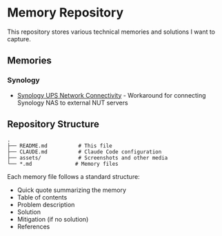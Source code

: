 # Memory Repository

This repository stores various technical memories and solutions I want to capture.

## Memories

### Synology
- [Synology UPS Network Connectivity](synology-ups-network-connectivity.md) - Workaround for connecting Synology NAS to external NUT servers

## Repository Structure

```
.
├── README.md          # This file
├── CLAUDE.md          # Claude Code configuration
├── assets/            # Screenshots and other media
└── *.md              # Memory files
```

Each memory file follows a standard structure:
- Quick quote summarizing the memory
- Table of contents
- Problem description
- Solution
- Mitigation (if no solution)
- References